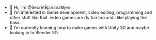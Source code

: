 - 👋 Hi, I’m @SecretBjananaMjen
- 👀 I’m interested in Game development, video editing, programming and other stuff like that. video games are rly fun too and i like playing the bass.
- 🌱 I’m currently learning how to make games with Unity 3D and maybe looking in to Blender 3D.

<!---
SecretBjananaMjen/SecretBjananaMjen is a ✨ special ✨ repository because its `README.md` (this file) appears on your GitHub profile.
You can click the Preview link to take a look at your changes.
--->
